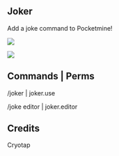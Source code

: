## Joker
Add a joke command to Pocketmine!

[![](https://poggit.pmmp.io/shield.state/Joker)](https://poggit.pmmp.io/p/Joker)

[![](https://poggit.pmmp.io/shield.api/Joker)](https://poggit.pmmp.io/p/Joker)

## Commands | Perms
/joker | joker.use

/joke editor | joker.editor

## Credits
Cryotap
